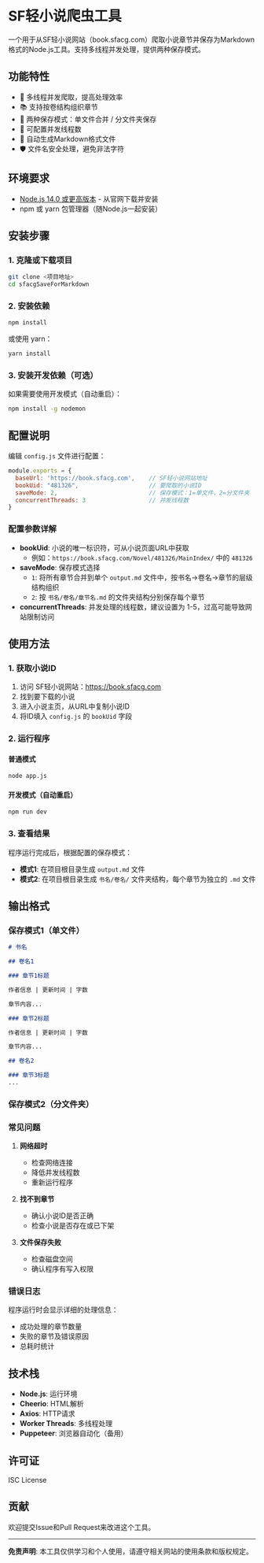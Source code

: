 # SF轻小说爬虫工具

一个用于从SF轻小说网站（book.sfacg.com）爬取小说章节并保存为Markdown格式的Node.js工具。支持多线程并发处理，提供两种保存模式。

## 功能特性

- 🚀 多线程并发爬取，提高处理效率
- 📚 支持按卷结构组织章节
- 💾 两种保存模式：单文件合并 / 分文件夹保存
- 🔧 可配置并发线程数
- 📝 自动生成Markdown格式文件
- 🛡️ 文件名安全处理，避免非法字符

## 环境要求

- [Node.js 14.0 或更高版本](https://nodejs.org/zh-cn/download/) - 从官网下载并安装
- npm 或 yarn 包管理器（随Node.js一起安装）

## 安装步骤

### 1. 克隆或下载项目

```bash
git clone <项目地址>
cd sfacgSaveForMarkdown
```

### 2. 安装依赖

```bash
npm install
```

或使用 yarn：

```bash
yarn install
```

### 3. 安装开发依赖（可选）

如果需要使用开发模式（自动重启）：

```bash
npm install -g nodemon
```

## 配置说明

编辑 `config.js` 文件进行配置：

```javascript
module.exports = {
  baseUrl: 'https://book.sfacg.com',    // SF轻小说网站地址
  bookUid: "481326",                    // 要爬取的小说ID
  saveMode: 2,                          // 保存模式：1=单文件，2=分文件夹
  concurrentThreads: 3                  // 并发线程数
}
```

### 配置参数详解

- **bookUid**: 小说的唯一标识符，可从小说页面URL中获取
  - 例如：`https://book.sfacg.com/Novel/481326/MainIndex/` 中的 `481326`
- **saveMode**: 保存模式选择
  - `1`: 将所有章节合并到单个 `output.md` 文件中，按书名→卷名→章节的层级结构组织
  - `2`: 按 `书名/卷名/章节名.md` 的文件夹结构分别保存每个章节
- **concurrentThreads**: 并发处理的线程数，建议设置为 1-5，过高可能导致网站限制访问

## 使用方法

### 1. 获取小说ID

1. 访问 SF轻小说网站：https://book.sfacg.com
2. 找到要下载的小说
3. 进入小说主页，从URL中复制小说ID
4. 将ID填入 `config.js` 的 `bookUid` 字段

### 2. 运行程序

#### 普通模式

```bash
node app.js
```

#### 开发模式（自动重启）

```bash
npm run dev
```

### 3. 查看结果

程序运行完成后，根据配置的保存模式：

- **模式1**: 在项目根目录生成 `output.md` 文件
- **模式2**: 在项目根目录生成 `书名/卷名/` 文件夹结构，每个章节为独立的 `.md` 文件

## 输出格式

### 保存模式1（单文件）

```markdown
# 书名

## 卷名1

### 章节1标题

作者信息 | 更新时间 | 字数

章节内容...

### 章节2标题

作者信息 | 更新时间 | 字数

章节内容...

## 卷名2

### 章节3标题
...
```

### 保存模式2（分文件夹）


### 常见问题

1. **网络超时**
   - 检查网络连接
   - 降低并发线程数
   - 重新运行程序

2. **找不到章节**
   - 确认小说ID是否正确
   - 检查小说是否存在或已下架

3. **文件保存失败**
   - 检查磁盘空间
   - 确认程序有写入权限

### 错误日志

程序运行时会显示详细的处理信息：
- 成功处理的章节数量
- 失败的章节及错误原因
- 总耗时统计

## 技术栈

- **Node.js**: 运行环境
- **Cheerio**: HTML解析
- **Axios**: HTTP请求
- **Worker Threads**: 多线程处理
- **Puppeteer**: 浏览器自动化（备用）

## 许可证

ISC License

## 贡献

欢迎提交Issue和Pull Request来改进这个工具。

---

**免责声明**: 本工具仅供学习和个人使用，请遵守相关网站的使用条款和版权规定。